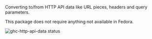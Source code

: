 Converting to/from HTTP API data like URL pieces, headers and query parameters.

This package does not require anything not available in Fedora.

![ghc-http-api-data status](https://copr.fedorainfracloud.org/coprs/dshea/bdcs-haskell-deps/package/ghc-http-api-data/status_image/last_build.png)
